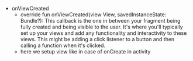 - onViewCreated
    - override fun onViewCreated(view View, savedInstanceState: Bundle?): This callback is the one
      in between your fragment being fully created and being visible to the user. It's where you'll
      typically set up your views and add any functionality and interactivity to these views. This
      might be adding a click listener to a button and then calling a function when it's clicked.
    - here we setup view like in case of onCreate in activity
